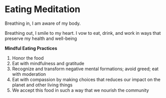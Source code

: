 # Eating Meditation

Breathing in, I am aware of my body.

Breathing out, I smile to my heart. I vow to eat, drink, and work in ways that preserve my health and well-being

**Mindful Eating Practices**

1. Honor the food
2. Eat with mindfulness and gratitude
3. Recognize and transform negative mental formations; avoid greed; eat with moderation
4. Eat with compassion by making choices that reduces our impact on the planet and other living things
5. We accept this food in such a way that we nourish the community